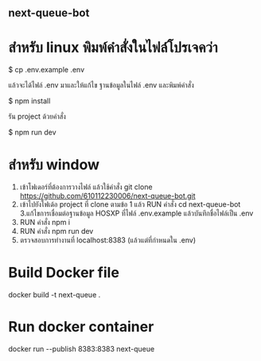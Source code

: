 ## next-queue-bot

# สำหรับ linux พิมพ์คำสั่งในไฟล์โปรเจคว่า

$ cp .env.example .env 

แล้วจะได้ไฟล์ .env มาและให้แก้ไข ฐานข้อมูลในไฟล์ .env และพิมพ์คำสั่ง

$ npm install

รัน project ด้วยคำสั่ง

$ npm run dev

# สำหรับ window 
1. เข้าโฟเดอร์ที่ต้องการวางไฟล์ แล้วใช้คำสั่ง
git clone https://github.com/610112230006/next-queue-bot.git
2. เข้าไปยังโฟเด้อ project ที่ clone ตามข้อ 1 แล้ว RUN คำสั่ง
cd next-queue-bot 
3.แก้ไขการเชื่อมต่อฐานข้อมูล HOSXP ที่ไฟล์ .env.example แล้วบันทึกชื่อไฟล์เป็น .env
4. RUN คำสั่ง
npm i
5. RUN คำสั่ง
npm run dev
6. ตรวจสอบการทำงานที่ 
localhost:8383 
(แล้วแต่ที่กำหนดใน .env)

# Build Docker file
docker build -t next-queue .

# Run docker container
docker run --publish 8383:8383 next-queue

